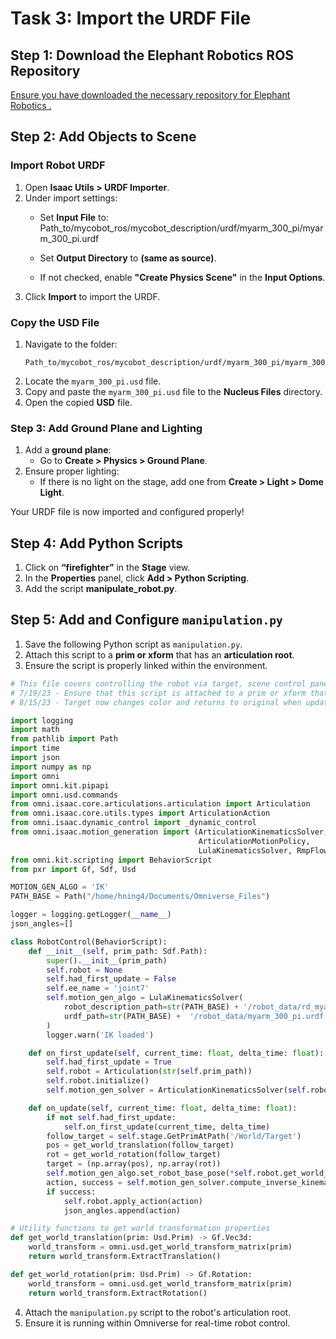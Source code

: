 # Task 3: Import the URDF File

## Step 1: Download the Elephant Robotics ROS Repository

[Ensure you have downloaded the necessary repository for Elephant Robotics .](https://github.com/elephantrobotics/mycobot_ros)

## Step 2: Add Objects to Scene

### Import Robot URDF
1. Open **Isaac Utils > URDF Importer**.
2. Under import settings:
   - Set **Input File** to: Path_to/mycobot_ros/mycobot_description/urdf/myarm_300_pi/myarm_300_pi.urdf

   - Set **Output Directory** to **(same as source)**.
   - If not checked, enable **"Create Physics Scene"** in the **Input Options**.
3. Click **Import** to import the URDF.

### Copy the USD File
1. Navigate to the folder:
   ```
   Path_to/mycobot_ros/mycobot_description/urdf/myarm_300_pi/myarm_300_pi
   ```
2. Locate the `myarm_300_pi.usd` file.
3. Copy and paste the `myarm_300_pi.usd` file to the **Nucleus Files** directory.
4. Open the copied **USD** file.

### Step 3: Add Ground Plane and Lighting
1. Add a **ground plane**:
   - Go to **Create > Physics > Ground Plane**.
2. Ensure proper lighting:
   - If there is no light on the stage, add one from **Create > Light > Dome Light**.

Your URDF file is now imported and configured properly!

## Step 4: Add Python Scripts

1. Click on **“firefighter”** in the **Stage** view.
2. In the **Properties** panel, click **Add > Python Scripting**.
3. Add the script **manipulate_robot.py**.

## Step 5: Add and Configure `manipulation.py`

1. Save the following Python script as `manipulation.py`.
2. Attach this script to a **prim or xform** that has an **articulation root**.
3. Ensure the script is properly linked within the environment.

```python
# This file covers controlling the robot via target, scene control panel, and text box
# 7/19/23 - Ensure that this script is attached to a prim or xform that has an articulation root. 
# 8/15/23 - Target now changes color and returns to original when updated.

import logging
import math
from pathlib import Path
import time
import json
import numpy as np
import omni
import omni.kit.pipapi
import omni.usd.commands
from omni.isaac.core.articulations.articulation import Articulation
from omni.isaac.core.utils.types import ArticulationAction
from omni.isaac.dynamic_control import _dynamic_control
from omni.isaac.motion_generation import (ArticulationKinematicsSolver,
                                          ArticulationMotionPolicy,
                                          LulaKinematicsSolver, RmpFlow)
from omni.kit.scripting import BehaviorScript
from pxr import Gf, Sdf, Usd

MOTION_GEN_ALGO = 'IK'
PATH_BASE = Path("/home/hning4/Documents/Omniverse_Files")

logger = logging.getLogger(__name__)
json_angles=[]

class RobotControl(BehaviorScript):
    def __init__(self, prim_path: Sdf.Path):
        super().__init__(prim_path)
        self.robot = None
        self.had_first_update = False
        self.ee_name = 'joint7'
        self.motion_gen_algo = LulaKinematicsSolver(
            robot_description_path=str(PATH_BASE) + '/robot_data/rd_myarm.yaml',
            urdf_path=str(PATH_BASE) +  '/robot_data/myarm_300_pi.urdf',
        )
        logger.warn('IK loaded')

    def on_first_update(self, current_time: float, delta_time: float):
        self.had_first_update = True
        self.robot = Articulation(str(self.prim_path))
        self.robot.initialize()
        self.motion_gen_solver = ArticulationKinematicsSolver(self.robot, self.motion_gen_algo, self.ee_name)

    def on_update(self, current_time: float, delta_time: float):
        if not self.had_first_update:
            self.on_first_update(current_time, delta_time)
        follow_target = self.stage.GetPrimAtPath('/World/Target')
        pos = get_world_translation(follow_target)
        rot = get_world_rotation(follow_target)
        target = (np.array(pos), np.array(rot))
        self.motion_gen_algo.set_robot_base_pose(*self.robot.get_world_pose())
        action, success = self.motion_gen_solver.compute_inverse_kinematics(target_position=target[0], target_orientation=target[1])
        if success:
            self.robot.apply_action(action)
            json_angles.append(action)

# Utility functions to get world transformation properties
def get_world_translation(prim: Usd.Prim) -> Gf.Vec3d:
    world_transform = omni.usd.get_world_transform_matrix(prim)
    return world_transform.ExtractTranslation()

def get_world_rotation(prim: Usd.Prim) -> Gf.Rotation:
    world_transform = omni.usd.get_world_transform_matrix(prim)
    return world_transform.ExtractRotation()
```

4. Attach the `manipulation.py` script to the robot's articulation root.
5. Ensure it is running within Omniverse for real-time robot control.

